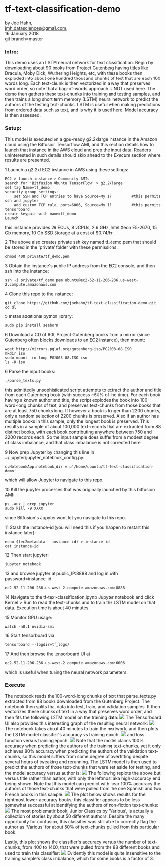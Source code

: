 # tf-text-classification-demo

by Joe Hahn,<br />
jmh.datasciences@gmail.com,<br />
16 January 2018<br />
git branch=master


### Intro:

This demo uses an LSTM neural network for text classification. Begin by downloading about
90 books from Project Gutenberg having titles like Dracula, Moby Dick, Wuthering Heights,
etc, with these books then exploded into about one hundred thousand chunks of text
that are each 100 words long. Each text-chunk is then vectorized in a way that preserves
word order, so note that a bag-of-words approach is NOT used here.
The demo then gathers these text-chunks into training and
testing samples, and then trains a long short term memory (LSTM) neural
network to predict the authors of the testing text-chunks. LSTM is useful
when making predictions from ordered data such as text, and is why it is used here.
Model accuracy is then assessed.

### Setup:

This model is executed on a gpu-ready g2.2xlarge instance in the Amazon cloud using the Bitfusion
Tensorflow AMI, and this section details how to launch that instance in the AWS cloud and
prep the input data. Readers uninterested in such details should skip
ahead to the _Execute_ section where results are presented.

1 Launch a g2.2xl EC2 instance in AWS using these settings:

    EC2 > launch instance > Community AMIs
    search for 'Bitfusion Ubuntu TensorFlow' > g2.2xlarge
    set tag Name=tf_demo
    security group settings:
        set SSH and TCP entries to have Source=My IP         #this permits ssh and jupyter
        add custom TCP rule, port=6006, Source=My IP         #this permits tensorboard
    create keypair with name=tf_demo
    Launch

this instance provides 26 ECUs, 8 vCPUs, 2.6 GHz, Intel Xeon E5-2670, 15 Gb memory, 
10 Gb SSD Storage at a cost of $0.74/hr.

2 The above also creates private ssh key named tf_demo.pem that should be stored in the 'private'
folder with these permissions:

    chmod 400 private/tf_demo.pem

3 Obtain the instance's public IP address from the EC2 console, and then ssh into the instance:

    ssh -i private/tf_demo.pem ubuntu@ec2-52-11-206-236.us-west-2.compute.amazonaws.com

4 Clone this repo to the instance:

    git clone https://github.com/joehahn/tf-text-classification-demo.git
    cd dl

5 Install additional python library:

    sudo pip install seaborn

6 Download a CD of 600 Project Gutenberg books from a mirror (since Gutenberg
often blocks downloads to an EC2 instance), then mount:

    wget http://mirrors.pglaf.org/gutenberg-iso/PG2003-08.ISO
    mkdir iso
    sudo mount -ro loop PG2003-08.ISO iso
    ls -R iso

6 Parse the input books:

    ./parse_texts.py

this admittedly unsophisticated script attempts to extract the author and title from each
Gutenberg book (with success ~50% of the time). For each book having a known author and
title, the script explodes the book into 100-word-long chunks of text, and preserves
text-chunks from those books that are at least 750 chunks long. If however a book is longer
than 2200 chunks, only a random selection of 2200 chunks is preserved. Also if an author
has multiple books in this sample, only the longest book is preserved. This results in a
sample of about 100,000 text-records that are extracted from 88 distinct books, with
each book contributing anywhere between 750 and 2200 records each. So the input sample
does suffer from a modest degree of class imbalance, and that class imbalance is not
corrected here

9 Now prep Jupyter by changing this line in ~/.jupyter/jupyter_notebook_config.py:

    c.NotebookApp.notebook_dir = u'/home/ubuntu/tf-text-classification-demo'

which will allow Jupyter to navigate to this repo.

10 Kill the jupyter processes that was originally launched by this bitfusion AMI:

    ps -aux | grep jupyter
    sudo kill -9 XXXX

since Bitfusion's Jupyter wont let you navigate to this repo.

11 Stash the instance-id (you will need this if you happen to restart this
instance later):

    echo $(ec2metadata --instance-id) > instance-id
    cat instance-id

12 Then start jupyter:

    jupyter notebook

13 and browse jupyter at public_IP:8888 and log in with password=instance-id

    ec2-52-11-206-236.us-west-2.compute.amazonaws.com:8888


14 Navigate to the tf-text-classification.ipynb Jupyter notebook and click Kernel > Run to
read the text-chunks and to train the LSTM model on that data. Execution time
is about 40 minutes.

15 Monitor GPU usage:

    watch -n0.1 nvidia-smi

16 Start tensorboard via

    tensorboard --logdir=tf_logs/

17 And then browse the tensorboard UI at

    ec2-52-11-206-236.us-west-2.compute.amazonaws.com:6006

which is useful when tuning the neural network parameters.


### Execute

The notebook reads the 100-word-long chunks of text that parse_texts.py extracted
from 88 books downloaded from the Gutenberg Project. The notebook then splits
that data into test, train, and validation samples. It then vectorizes these chunks of
text in a way that preserves word order, and then fits the following
LSTM model on the training data:
![](figs/model.png)
The Tensorboard UI also provides this interesting graph of the resulting neural network:
![](figs/tensorboard.png)
The notebook takes about 40 minutes to train the nextwork, and then plots the LSTM model classifier's
accuracy vs training epoch:
![](figs/accuracy.png)
and loss function versus training epoch:
![](figs/loss.png)
Note that the model claims 100% accuracy when predicting the authors of the
training text-chunks, yet it only achieves 80% accuracy when predicting the authors
of the validation text-chunks, so this model suffers from some degree of
overfitting despite several hours of tweaking and rerunning.
The LSTM model is then used to predict the authors of those text-chunks that were
set aside for testing, and the model accuracy versus author is:
![](figs/accuracy_vs_author.png)
The following replots the above but versus title rather than author, with only
the leftmost aka high-accuracy end being shown.
Note that this model can predict with near 100% accuracy the authors of those text-chunks 
that were pulled from the one Spanish and two French books in this sample.
![](figs/accuracy_vs_title-high.png)
The plot below shows results for the rightmost lower-accuracy books; this classifier
appears to be less somewhat successful at identifying the authors of non-fiction text-chunks:
![](figs/accuracy_vs_title-low.png)
The most problematic book, Junior Classics by 'Various', is actually a collection of stories by
about 50 different authors. Despite the many opportunity for confusion, this classifier
was still able to correctly flag the author as 'Various' for about 50% of text-chunks pulled
from this particular book. 

Lastly, this plot shows the classifier's accuracy versus the number of text-chunks, from 400
to 1400, that were pulled from the 88 different books and used to train this classifier:
![](figs/accuracy_vs_Nchunks.png)
Evidently this model is quite insensitive to the training sample's class imbalance, which for
some books is a factor of 3.
